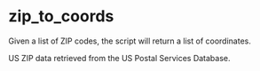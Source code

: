 # zip_to_coords
Given a list of ZIP codes, the script will return a list of coordinates. 

US ZIP data retrieved from the US Postal Services Database. 

